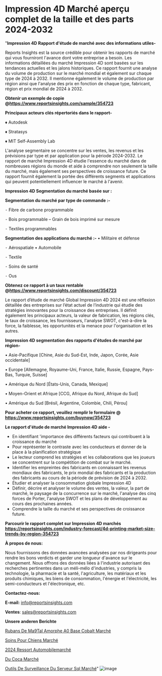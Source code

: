 # Impression 4D Marché aperçu complet de la taille et des parts 2024-2032

"<strong>Impression 4D Rapport d'étude de marché avec des informations utiles-</strong>

Reports Insights est la source crédible pour obtenir les rapports de marché qui vous fourniront l'avance dont votre entreprise a besoin. Les informations détaillées du marché Impression 4D sont basées sur les tendances actuelles et les jalons historiques. Ce rapport fournit une analyse du volume de production sur le marché mondial et également sur chaque type de 2024 à 2032. Il mentionne également le volume de production par région ainsi que l'analyse des prix en fonction de chaque type, fabricant, région et prix mondial de 2024 à 2032.

<strong><b>Obtenir un exemple de copie @</b></strong><a href=https://www.reportsinsights.com/sample/354723><strong><b>https://www.reportsinsights.com/sample/354723</b></strong></a>

<b>Principaux acteurs clés répertoriés dans le rapport-</b>

<b> </b>♦ Autodesk

♦ Stratasys

♦ MIT Self-Assembly Lab

L'analyse segmentaire se concentre sur les ventes, les revenus et les prévisions par type et par application pour la période 2024-2032. Le rapport de marché Impression 4D étudie l'essence du marché dans de nombreuses régions du monde et aide à comprendre non seulement la taille du marché, mais également ses perspectives de croissance future. Ce rapport fournit également la portée des différents segments et applications qui peuvent potentiellement influencer le marché à l'avenir.

<strong>Impression 4D Segmentation du marché basée sur :</strong>

<strong>Segmentation du marché par type de commande :-</strong>

⁃ Fibre de carbone programmable

⁃ Bois programmable – Grain de bois imprimé sur mesure

⁃ Textiles programmables

<strong>Segmentation des applications du marché :-</strong>
• Militaire et défense

⁃ Aérospatiale
• Automobile

⁃ Textile

⁃ Soins de santé

⁃ Ous

<strong><b>Obtenez ce rapport à un taux rentable @</b></strong><a href=https://www.reportsinsights.com/discount/354723><strong><b>https://www.reportsinsights.com/discount/354723</b></strong></a>

Le rapport d’étude de marché Global Impression 4D 2024 est une réflexion détaillée des entreprises sur l’état actuel de l’industrie qui étudie des stratégies innovantes pour la croissance des entreprises. Il définit également les principaux acteurs, la valeur de fabrication, les régions clés, le taux de croissance, les fournisseurs, l'analyse SWOT, c'est-à-dire la force, la faiblesse, les opportunités et la menace pour l'organisation et les autres.

<strong>Impression 4D segmentation des rapports d'études de marché par région-</strong>

• Asie-Pacifique [Chine, Asie du Sud-Est, Inde, Japon, Corée, Asie occidentale]

• Europe [Allemagne, Royaume-Uni, France, Italie, Russie, Espagne, Pays-Bas, Turquie, Suisse]

• Amérique du Nord [États-Unis, Canada, Mexique]

• Moyen-Orient et Afrique [CCG, Afrique du Nord, Afrique du Sud]

• Amérique du Sud [Brésil, Argentine, Colombie, Chili, Pérou]

<strong>Pour acheter ce rapport, veuillez remplir le formulaire @   <a href=https://www.reportsinsights.com/buynow/354723>https://www.reportsinsights.com/buynow/354723</a></strong>

<strong>Le rapport d'étude de marché Impression 4D aide -</strong>
<ul>
  <li>En identifiant 'importance des différents facteurs qui contribuent à la croissance du marché</li>
  <li>Pour représenter le contraste avec les conducteurs et donner de la place à la planification stratégique</li>
  <li>Le lecteur comprend les stratégies et les collaborations que les joueurs se concentrent sur la compétition de combat sur le marché.</li>
  <li>Identifier les empreintes des fabricants en connaissant les revenus mondiaux des fabricants, le prix mondial des fabricants et la production des fabricants au cours de la période de prévision de 2024 à 2032.</li>
  <li>Étudier et analyser la consommation globale Impression 4D</li>
  <li>Définir, décrire et analyser le volume des ventes, la valeur, la part de marché, le paysage de la concurrence sur le marché, l'analyse des cinq forces de Porter, l'analyse SWOT et les plans de développement au cours des prochaines années.</li>
  <li>Comprendre la taille du marché et ses perspectives de croissance future.</li>
</ul>

<strong>Parcourir le rapport complet sur Impression 4D marchés <a href=https://reportsinsights.com/industry-forecast/4d-printing-market-size-trends-by-region-354723>https://reportsinsights.com/industry-forecast/4d-printing-market-size-trends-by-region-354723</a></strong>

<strong>À propos de nous:</strong>

Nous fournissons des données avancées analysées par nos dirigeants pour rendre les bons verdicts et garder une longueur d'avance sur le changement. Nous offrons des données liées à l'industrie autorisant des recherches pertinentes dans un méli-mélo d'industries, y compris la technologie, la pharmacie et la santé, l'agriculture, les matériaux et les produits chimiques, les biens de consommation, l'énergie et l'électricité, les semi-conducteurs et l'électronique, etc.

<strong>Contactez-nous:</strong>

<strong>E-mail:</strong> <a href=mailto:info@reportsinsights.com>info@reportsinsights.com</a>

<strong>Ventes</strong>: <a href=mailto:sales@reportsinsights.com>sales@reportsinsights.com</a>

<strong>Unsere anderen Berichte</strong>

<a href=https://www.linkedin.com/pulse/rubans-de-m%C3%A9tal-amorphe-%C3%A0-base-cobalt-march%C3%A9-8rhtc/>Rubans De Ma9Tal Amorphe A0 Base Cobalt Marché</a>

<a href=https://www.linkedin.com/pulse/soins-pour-chiens-march%C3%A9-2024-demande-part-ktjcc/>Soins Pour Chiens Marché</a>

<a href=https://www.linkedin.com/pulse/2024-ressort-automobilemarché-segmentation-détaillée-qrfxc/>2024 Ressort Automobilemarché</a>

<a href=https://www.linkedin.com/pulse/du-coca-march%C3%A9-analyse-et-tendances-pr%C3%A9visions-08xvf/>Du Coca Marché</a>

<a href=https://www.linkedin.com/pulse/outils-de-surveillance-du-serveur-sql-march%C3%A9-8ofrc/>Outils De Surveillance Du Serveur Sql Marché</a>"
![image](https://github.com/daminid12/RImarket/assets/158430485/3884a7b4-93e5-4c1e-9aec-d922aadba41d)
